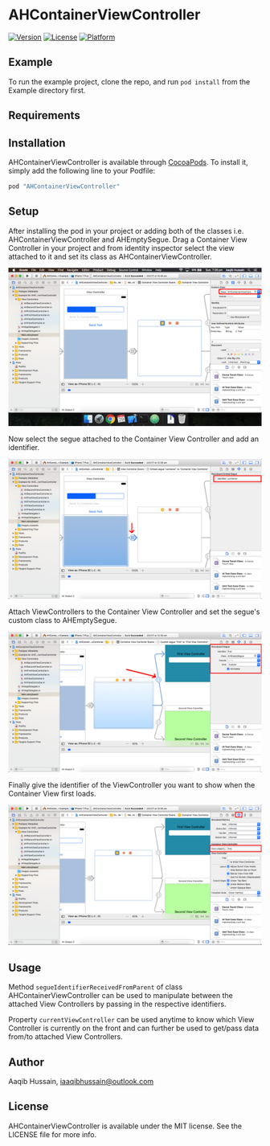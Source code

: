 # AHContainerViewController


[![Version](https://img.shields.io/cocoapods/v/AHContainerViewController.svg?style=flat)](http://cocoapods.org/pods/AHContainerViewController)
[![License](https://img.shields.io/cocoapods/l/AHContainerViewController.svg?style=flat)](http://cocoapods.org/pods/AHContainerViewController)
[![Platform](https://img.shields.io/cocoapods/p/AHContainerViewController.svg?style=flat)](http://cocoapods.org/pods/AHContainerViewController)

## Example

To run the example project, clone the repo, and run `pod install` from the Example directory first.

## Requirements

## Installation

AHContainerViewController is available through [CocoaPods](http://cocoapods.org). To install
it, simply add the following line to your Podfile:

```ruby
pod "AHContainerViewController"
```

## Setup 
After installing the pod in your project or adding both of the classes i.e. AHContainerViewController and AHEmptySegue. Drag a Container View Controller in your project and from identity inspector select the view attached to it and set its class as AHContainerViewController.

![alt tag](https://github.com/iaaqib/AHContainerViewController/blob/master/Screenshots/Screen%20Shot%202017-01-29%20at%207.26.35%20pm.png)


Now select the segue attached to the Container View Controller and add an identifier.

![alt tag](https://github.com/iaaqib/AHContainerViewController/blob/master/Screenshots/Screen%20Shot%202017-01-29%20at%207.27.20%20pm.png)


Attach ViewControllers to the Container View Controller and set the segue's custom class to AHEmptySegue.

![alt tag](https://github.com/iaaqib/AHContainerViewController/blob/master/Screenshots/Screen%20Shot%202017-01-29%20at%207.27.59%20pm.png)



Finally give the identifier of the ViewController you want to show when the Container View first loads.


![alt tag](https://github.com/iaaqib/AHContainerViewController/blob/master/Screenshots/Screen%20Shot%202017-01-29%20at%207.28.27%20pm.png)



## Usage 

Method <code>segueIdentifierReceivedFromParent</code> of class AHContainerViewController can be used to manipulate between the attached View Controllers by passing in the respective identifiers.

Property <code>currentViewController</code> can be used anytime to know which View Controller is currently on the front and can further be used to get/pass data from/to attached View Controllers.  



## Author

Aaqib Hussain, iaaqibhussain@outlook.com

## License

AHContainerViewController is available under the MIT license. See the LICENSE file for more info.
